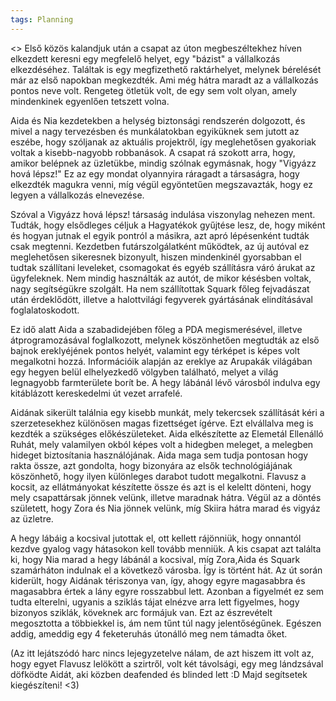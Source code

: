 ```yaml
---
tags: Planning
---
```

<<currentTiddler>>
Első közös kalandjuk után a csapat az úton megbeszéltekhez híven elkezdett keresni egy megfelelő helyet, egy "bázist" a vállalkozás elkezdéséhez. Találtak is egy megfizethető raktárhelyet, melynek bérelését már az első napokban megkezdték. Ami még hátra maradt az a vállalkozás pontos neve volt. Rengeteg ötletük volt, de egy sem volt olyan, amely mindenkinek egyenlően tetszett volna. 

Aida és Nia kezdetekben a helység biztonsági rendszerén dolgozott, és mivel a nagy tervezésben és munkálatokban egyiküknek sem jutott az eszébe, hogy szóljanak az aktuális projektről, így meglehetősen gyakoriak voltak a kisebb-nagyobb robbanások. A csapat rá szokott arra, hogy, amikor belépnek az üzletükbe, mindig szólnak egymásnak, hogy "Vigyázz hová lépsz!"
Ez az egy mondat olyannyira ráragadt a társaságra, hogy elkezdték magukra venni, míg végül egyöntetűen megszavazták, hogy ez legyen a vállalkozás elnevezése.

Szóval a Vigyázz hová lépsz! társaság indulása viszonylag nehezen ment. Tudták, hogy elsődleges céljuk a Hagyatékok gyűjtése lesz, de, hogy miként és hogyan jutnak el egyik pontról a másikra, azt apró lépésenként tudták csak megtenni. Kezdetben futárszolgálatként működtek, az új autóval ez meglehetősen sikeresnek bizonyult, hiszen mindenkinél gyorsabban el tudtak szállítani leveleket, csomagokat és egyéb szállításra váró árukat az ügyfeleknek. Nem mindig használták az autót, de mikor késésben voltak, nagy segítségükre szolgált. Ha nem szállítottak Squark főleg fejvadászat után érdeklődött, illetve a halottvilági fegyverek gyártásának elindításával foglalatoskodott.

Ez idő alatt Aida a szabadidejében főleg a PDA megismerésével, illetve átprogramozásával foglalkozott, melynek köszönhetően megtudták az első bajnok ereklyéjének pontos helyét, valamint egy térképet is képes volt megalkotni hozzá. Információik alapján az ereklye az Arupakák világában egy hegyen belül elhelyezkedő völgyben található, melyet a világ legnagyobb farmterülete borít be. A hegy lábánál lévő városból indulva egy kitáblázott kereskedelmi út vezet arrafelé.

Aidának sikerült találnia egy kisebb munkát, mely tekercsek szállítását kéri a szerzetesekhez különösen magas fizettséget ígérve. Ezt elvállalva meg is kezdték a szükséges előkészületeket. Aida elkészítette az Elemetál Ellenálló Ruhát, mely valamilyen okból képes volt a hidegben meleget, a melegben hideget biztosítania használójának. Aida maga sem tudja pontosan hogy rakta össze, azt gondolta, hogy bizonyára az elsők technológiájának köszönhető, hogy ilyen különleges darabot tudott megalkotni. Flavusz a kocsit, az ellátmányokat készítette össze és azt is el keleltt dönteni, hogy mely csapattársak jönnek velünk, illetve maradnak hátra. Végül az a döntés született, hogy Zora és Nia jönnek velünk, míg Skiira hátra marad és vigyáz az üzletre.

A hegy lábáig a kocsival jutottak el, ott kellett rájönniük, hogy onnantól kezdve gyalog vagy hátasokon kell tovább menniük. A kis csapat azt találta ki, hogy Nia marad a hegy lábánál a kocsival, míg Zora,Aida és Squark szamárháton indulnak el a következő városba. Így is történt hát. Az út során kiderült, hogy Aidának tériszonya van, így, ahogy egyre magasabbra és magasabbra értek a lány egyre rosszabbul lett. Azonban a figyelmét ez sem tudta elterelni, ugyanis a sziklás tájat elnézve arra lett figyelmes, hogy bizonyos sziklák, köveknek arc formájuk van. Ezt az észrevételt megosztotta a többiekkel is, ám nem tűnt túl nagy jelentőségűnek. Egészen addig, ameddig egy 4 feketeruhás útonálló meg nem támadta őket. 

(Az itt lejátszódó harc nincs lejegyzetelve nálam, de azt hiszem itt volt az, hogy egyet Flavusz lelökött a szirtről, volt két távolsági, egy meg lándzsával döfködte Aidát, aki közben deafended és blinded lett :D Majd segítsetek kiegészíteni! <3)

